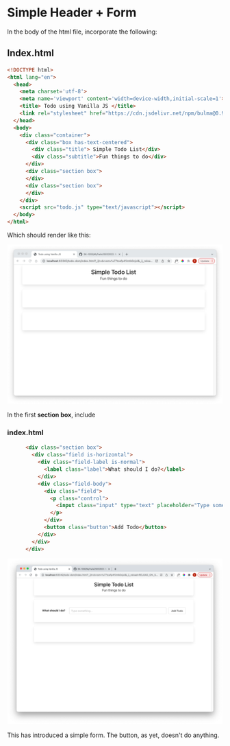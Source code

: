 # Simple Header + Form

In the body of the html file, incorporate the following:

## Index.html

~~~html
<!DOCTYPE html>
<html lang="en">
  <head>
    <meta charset='utf-8'>
    <meta name='viewport' content='width=device-width,initial-scale=1'>
    <title> Todo using Vanilla JS </title>
    <link rel="stylesheet" href="https://cdn.jsdelivr.net/npm/bulma@0.9.3/css/bulma.min.css">
  </head>
  <body>
    <div class="container">
      <div class="box has-text-centered">
        <div class="title"> Simple Todo List</div>
        <div class="subtitle">Fun things to do</div>
      </div>
      <div class="section box">
      </div>
      <div class="section box">
      </div>
    </div>
    <script src="todo.js" type="text/javascript"></script>
  </body>
</html>
~~~


Which should render like this:

![](img/02.png)

In the first **section box**, include 

### index.html

~~~html
      <div class="section box">
        <div class="field is-horizontal">
          <div class="field-label is-normal">
            <label class="label">What should I do?</label>
          </div>
          <div class="field-body">
            <div class="field">
              <p class="control">
                <input class="input" type="text" placeholder="Type something...">
              </p>
            </div>
            <button class="button">Add Todo</button>
          </div>
        </div>
      </div>
~~~

![](img/03.png)

This has introduced a simple form. The button, as yet, doesn't do anything.

